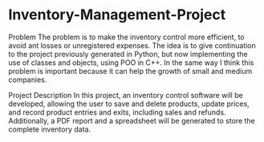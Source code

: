 # Inventory-Management-Project
Problem
The problem is to make the inventory control more efficient, to avoid ant losses or unregistered expenses. The idea is to give continuation to the project previously generated in Python, but now implementing the use of classes and objects, using POO in C++. In the same way I think this problem is important because it can help the growth of small and medium companies.

Project Description
In this project, an inventory control software will be developed, allowing the user to save and delete products, update prices, and record product entries and exits, including sales and refunds. Additionally, a PDF report and a spreadsheet will be generated to store the complete inventory data.
